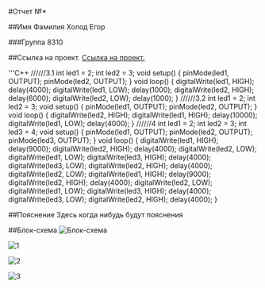#Отчет №*


##Имя Фамилия
Холод Егор 



###Группа 8310


##Ссылка на проект.
[Ссылка на проект.](https://www.tinkercad.com/things/2h2PYAX99Xw-mighty-vihelmo/editel?sharecode=JL_i5blaRzfTj0_JZVbL4Gr7MOY9x_tiIVRUqERQISQ)



'''C++
//////3.1 
int led1 = 2; 
int led2 = 3; 
void setup()
{ 
pinMode(led1, OUTPUT);
pinMode(led2, OUTPUT);
} 
void loop()
{ digitalWrite(led1, HIGH);
delay(4000);
digitalWrite(led1, LOW);
delay(1000); 
digitalWrite(led2, HIGH); delay(6000);
digitalWrite(led2, LOW);
delay(1000);
} 
//////3.2 int led1 = 2;
int led2 = 3;
void setup() 
{ 
pinMode(led1, OUTPUT);
pinMode(led2, OUTPUT);
} 
void loop() 
{ 
digitalWrite(led2, HIGH);
digitalWrite(led1, HIGH);
delay(10000);
digitalWrite(led1, LOW);
delay(4000); 
}
//////4 
int led1 = 2;
int led2 = 3;
int led3 = 4;
void setup()
{ 
pinMode(led1, OUTPUT); 
pinMode(led2, OUTPUT);
pinMode(led3, OUTPUT);
} 
void loop()
{ 
digitalWrite(led1, HIGH);
delay(9000);
digitalWrite(led2, HIGH);
delay(4000);
digitalWrite(led2, LOW);
digitalWrite(led1, LOW);
digitalWrite(led3, HIGH);
delay(4000);
digitalWrite(led3, LOW);
digitalWrite(led2, HIGH);
delay(4000);
digitalWrite(led2, LOW);
digitalWrite(led1, HIGH);
delay(9000);
digitalWrite(led2, HIGH);
delay(4000);
digitalWrite(led2, LOW);
digitalWrite(led1, LOW);
digitalWrite(led3, HIGH);
delay(4000);
digitalWrite(led3, LOW);
digitalWrite(led2, HIGH);
delay(4000);
}

##Пояснение
Здесь когда нибудь будут пояснения

##Блок-схема
![Блок-схема](![Ivi7ckoL4_E](https://user-images.githubusercontent.com/106704479/193904410-5128c473-a973-4296-91e4-38c3df1f48a7.jpg)
)



![1](https://user-images.githubusercontent.com/106704479/193897719-4c1dd533-2833-404c-ac8b-276448080759.jpg)

![2](https://user-images.githubusercontent.com/106704479/193897715-20efb36d-0d07-4f91-b536-fea0845b13d4.jpg)

![3](https://user-images.githubusercontent.com/106704479/193897710-2f79733f-9d65-4a3a-96aa-1c1a571e4f14.jpg)
